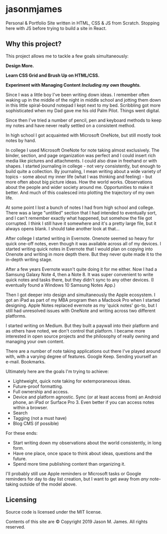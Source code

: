 # jasonmjames

Personal &amp; Portfolio Site written in HTML, CSS &amp; JS from Scratch.  Stopping here with JS before trying to build a site in React.

## Why this project?

This project allows me to tackle a few goals simultaneously:

**Design More.**  

**Learn CSS Grid and Brush Up on HTML/CSS.**

**Experiment with Managing Content** ***Including my own thoughts.***

Since I was a little boy I've been writing down ideas.  I remember often waking up in the middle of the night in middle school and jotting them down in this little spiral-bound notepad I kept next to my bed.  Scribbling got more sophisticated when my Dad gave me his old Palm Pilot.  Things went digital.

Since then I've tried a number of pencil, pen and keyboard methods to keep my notes and have never really settled on a consistent method.

In high school I got acquainted with Microsoft OneNote, but still mostly took notes by hand.  

In college I used Microsoft OneNote for note taking almost exclusively.  The binder, section, and page organization was perfect and I could insert rich media like pictures and attachments.  I could also draw in freehand or with shapes.  I started journaling in college - not very consistently, but enough to build quite a collection.  By journaling, I mean writing about a wide variety of topics - some about my inner life (what I was thinking and feeling) - but more often about big picture ideas.  How the world works.  Observations about the people and wider society around me.  Opportunities to make it better.  And much of this coalesced into plotting the trajectory of my own life.  

At some point I lost a bunch of notes I had from high school and college.  There was a large "untitled" section that I had intended to eventually sort, and I can't remember exactly what happened, but somehow the file got corrupted.  I think I still have it somewhere and it's a pretty large file, but it always opens blank.  I should take another look at that...

After college I started writing in Evernote.  Onenote seemed so heavy for quick one-off notes, even though it was available across all of my devices.  I started writing quick notes in Evernote that I would plan on copying into Onenote and writing in more depth there.  But they never quite made it to the in-depth writing stage.

After a few years Evernote wasn't quite doing it for me either.  Now I had a Samsung Galaxy Note 4, then a Note 8.  It was super convenient to write quick notes and tasks there, but they didn't sync to any other devices.  (I eventually found a Windows 10 Samsung Notes App.)  

Then I got deeper into design and simultaneously the Apple ecosystem.  I got an iPad as part of my MBA program then a Macbook Pro when I started designing.  Apple Notes replaced evernote as my 'quick notes' go-to, but I still had unresolved issues with OneNote and writing across two different platforms.  

I started writing on Medium.  But they built a paywall into their platform and as others have noted, we don't control that platform.  I became more interested in open source projects and the philosophy of really owning and managing your own content.

There are a number of note taking applications out there I've played around with, with a varying degree of features.  Google Keep.  Sending yourself an e-mail.  Bookmarks.  

Ultimately here are the goals I'm trying to achieve:
- Lightweight, quick note taking for extemporaneous ideas.
- Future-proof formatting.  
- Full ownership and access.  
- Device and platform agnostic.  Sync (or at least access from) an Android phone, an iPad or Surface Pro 3.  Even better if you can access notes within a browser.  
- Search
- Tagging (not a must have)
- Blog CMS (if possible)

For these ends:
- Start writing down my observations about the world consistently, in long form.
- Have one place, once space to think about ideas, questions and the future.  
- Spend more time publishing content than organizing it.  

I'll probably still use Apple reminders or Microsoft tasks or Google reminders for day to day list creation, but I want to get away from *any* note-taking outside of the model above.  

## Licensing

Source code is licensed under the MIT license.

Contents of this site are © Copyright 2019 Jason M. James. All rights reserved.
